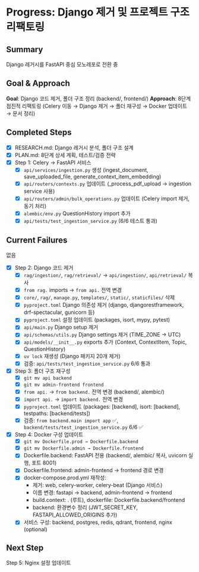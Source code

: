 # Progress: Django 제거 및 프로젝트 구조 리팩토링

## Summary
Django 레거시를 FastAPI 중심 모노레포로 전환 중

## Goal & Approach
**Goal**: Django 코드 제거, 폴더 구조 정리 (backend/, frontend/)
**Approach**: 8단계 점진적 리팩토링 (Celery 이동 → Django 제거 → 폴더 재구성 → Docker 업데이트 → 문서 정리)

## Completed Steps
- [x] RESEARCH.md: Django 레거시 분석, 폴더 구조 설계
- [x] PLAN.md: 8단계 상세 계획, 테스트/검증 전략
- [x] Step 1: Celery → FastAPI 서비스
  - [x] `api/services/ingestion.py` 생성 (ingest_document, save_uploaded_file, generate_context_item_embedding)
  - [x] `api/routers/contexts.py` 업데이트 (_process_pdf_upload → ingestion service 사용)
  - [x] `api/routers/admin/bulk_operations.py` 업데이트 (Celery import 제거, 동기 처리)
  - [x] `alembic/env.py` QuestionHistory import 추가
  - [x] `api/tests/test_ingestion_service.py` (6/6 테스트 통과)

## Current Failures
없음

- [x] Step 2: Django 코드 제거
  - [x] `rag/ingestion/`, `rag/retrieval/` → `api/ingestion/`, `api/retrieval/` 복사
  - [x] `from rag.` imports → `from api.` 전역 변경
  - [x] `core/`, `rag/`, `manage.py`, `templates/`, `static/`, `staticfiles/` 삭제
  - [x] `pyproject.toml` Django 의존성 제거 (django, djangorestframework, drf-spectacular, gunicorn 등)
  - [x] `pyproject.toml` 설정 업데이트 (packages, isort, mypy, pytest)
  - [x] `api/main.py` Django setup 제거
  - [x] `api/schemas/utils.py` Django settings 제거 (TIME_ZONE → UTC)
  - [x] `api/models/__init__.py` exports 추가 (Context, ContextItem, Topic, QuestionHistory)
  - [x] `uv lock` 재생성 (Django 패키지 20개 제거)
  - [x] 검증: `api/tests/test_ingestion_service.py` 6/6 통과

- [x] Step 3: 폴더 구조 재구성
  - [x] `git mv api backend`
  - [x] `git mv admin-frontend frontend`
  - [x] `from api.` → `from backend.` 전역 변경 (backend/, alembic/)
  - [x] `import api.` → `import backend.` 전역 변경
  - [x] `pyproject.toml` 업데이트 (packages: [backend], isort: [backend], testpaths: [backend/tests])
  - [x] 검증: `from backend.main import app` ✅, `backend/tests/test_ingestion_service.py` 6/6 ✅

- [x] Step 4: Docker 구성 업데이트
  - [x] `git mv Dockerfile.prod → Dockerfile.backend`
  - [x] `git mv Dockerfile.admin → Dockerfile.frontend`
  - [x] Dockerfile.backend: FastAPI 전용 (backend/, alembic/ 복사, uvicorn 실행, 포트 8001)
  - [x] Dockerfile.frontend: admin-frontend → frontend 경로 변경
  - [x] docker-compose.prod.yml 재작성:
    - 제거: web, celery-worker, celery-beat (Django 서비스)
    - 이름 변경: fastapi → backend, admin-frontend → frontend
    - build.context: . (루트), dockerfile: Dockerfile.backend/frontend
    - backend: 환경변수 정리 (JWT_SECRET_KEY, FASTAPI_ALLOWED_ORIGINS 추가)
  - [x] 서비스 구성: backend, postgres, redis, qdrant, frontend, nginx (optional)

## Next Step
Step 5: Nginx 설정 업데이트
